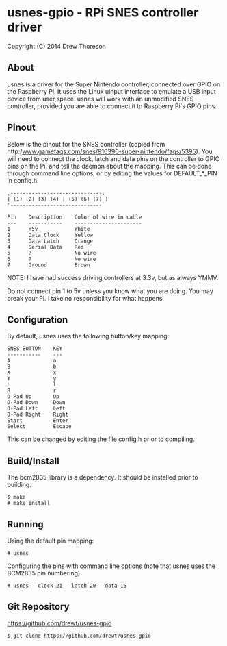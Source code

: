 usnes-gpio - RPi SNES controller driver
==============================================

Copyright (C) 2014 Drew Thoreson

About
-----

usnes is a driver for the Super Nintendo controller, connected over GPIO on the
Raspberry Pi.  It uses the Linux uinput interface to emulate a USB input device
from user space.   usnes will work with an unmodified SNES controller, provided
you are able to connect it to Raspberry Pi's GPIO pins.

Pinout
------

Below is the pinout for the SNES controller (copied from
http:/www.gamefaqs.com/snes/916396-super-nintendo/faqs/5395).  You will need to
connect the clock, latch and data pins on the controller to GPIO pins on the
Pi, and tell the daemon about the mapping.  This can be done through command
line options, or by editing the values for DEFAULT\_\*\_PIN in config.h.

    ,------------------------------.
    | (1) (2) (3) (4) | (5) (6) (7) )
    '------------------------------`

    Pin    Description    Color of wire in cable
    ---    -----------    ----------------------
    1      +5v            White
    2      Data Clock     Yellow
    3      Data Latch     Orange
    4      Serial Data    Red
    5      ?              No wire
    6      ?              No wire
    7      Ground         Brown

NOTE: I have had success driving controllers at 3.3v, but as always YMMV.

Do not connect pin 1 to 5v unless you know what you are doing.  You may break
your Pi.  I take no responsibility for what happens.

Configuration
-------------

By default, usnes uses the following button/key mapping:

    SNES BUTTON    KEY
    -----------    ---
    A              a
    B              b
    X              x
    Y              y
    L              l
    R              r
    D-Pad Up       Up
    D-Pad Down     Down
    D-Pad Left     Left
    D-Pad Right    Right
    Start          Enter
    Select         Escape

This can be changed by editing the file config.h prior to compiling.

Build/Install
-------------

The bcm2835 library is a dependency.  It should be installed prior to building.

    $ make
    # make install

Running
-------

Using the default pin mapping:

    # usnes

Configuring the pins with command line options (note that usnes uses the
BCM2835 pin numbering):

    # usnes --clock 21 --latch 20 --data 16

Git Repository
--------------

https://github.com/drewt/usnes-gpio

    $ git clone https://github.com/drewt/usnes-gpio
